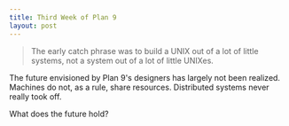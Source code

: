 ```yaml
---
title: Third Week of Plan 9
layout: post
---
```


> The early catch phrase was to build a UNIX out of a lot of little systems, not 
> a system out of a lot of little UNIXes.

The future envisioned by Plan 9's designers has largely not been realized. Machines do not, as a rule, share resources. Distributed systems never really took off. 

What does the future hold? 